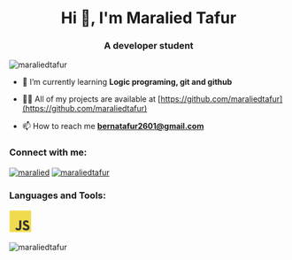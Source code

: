 <h1 align="center">Hi 👋, I'm Maralied Tafur</h1>
<h3 align="center">A developer student</h3>

<p align="left"> <img src="https://komarev.com/ghpvc/?username=maraliedtafur&label=Profile%20views&color=0e75b6&style=plastic" alt="maraliedtafur" /> </p>

- 🌱 I’m currently learning **Logic programing, git and github**

- 👨‍💻 All of my projects are available at [https://github.com/maraliedtafur](https://github.com/maraliedtafur)

- 📫 How to reach me **bernatafur2601@gmail.com**

<h3 align="left">Connect with me:</h3>
<p align="left">
<a href="https://linkedin.com/in/maralied" target="blank"><img align="center" src="https://raw.githubusercontent.com/rahuldkjain/github-profile-readme-generator/master/src/images/icons/Social/linked-in-alt.svg" alt="maralied" height="30" width="40" /></a>
<a href="https://instagram.com/maraliedtafur" target="blank"><img align="center" src="https://raw.githubusercontent.com/rahuldkjain/github-profile-readme-generator/master/src/images/icons/Social/instagram.svg" alt="maraliedtafur" height="30" width="40" /></a>
</p>

<h3 align="left">Languages and Tools:</h3>
<p align="left"> <a href="https://developer.mozilla.org/en-US/docs/Web/JavaScript" target="_blank" rel="noreferrer"> <img src="https://raw.githubusercontent.com/devicons/devicon/master/icons/javascript/javascript-original.svg" alt="javascript" width="40" height="40"/> </a> </p>

<p><img align="center" src="https://github-readme-stats.vercel.app/api/top-langs?username=maraliedtafur&show_icons=true&theme=dracula&locale=en&layout=compact" alt="maraliedtafur" /></p>
